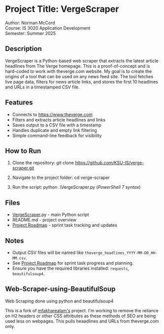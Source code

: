 # Project Title: VergeScraper

Author: Norman McCord  
Course: IS 3020 Application Development  
Semester: Summer 2025  

## Description

VergeScraper is a Python-based web scraper that extracts the latest article headlines from The Verge homepage. This is a proof-of-concept and is hard-coded to work with theverge.com website. My goal is to create the origins of a tool that can be used on any news feed site. The tool fetches live page data, filters for news article links, and stores the first 10 headlines and URLs in a timestamped CSV file.

## Features

- Connects to https://www.theverge.com
- Filters and extracts article headlines and links
- Saves output to a CSV file with a timestamp
- Handles duplicate and empty link filtering
- Simple command-line feedback for visibility

## How to Run

1. Clone the repository:
   git clone https://github.com/KSU-IS/verge-scraper.git

2. Navigate to the project folder:
   cd verge-scraper

3. Run the script:
   python .\VergeScraper.py (*PowerShell 7 syntax*)

## Files

- [VergeScraper](VergeScraper).py - main Python script
- README.md - project overview
- [Project Roadmap](projectroadmap.md) - sprint task tracking and updates

## Notes

- Output CSV files will be named like `theverge_headlines_YYYY-MM-DD_HH-MM.csv`.
- See [Project Roadmap](projectroadmap.md) for sprint task progress and planning.
- Ensure you have the required libraries installed: `requests`, `beautifulsoup4`.

## Web-Scraper-using-BeautifulSoup
Web Scraping done using python and beautifulsoup4

This is a fork of [mfakharealam's](https://github.com/mfakharealam/Web-Scraper-using-BeautifulSoup) project.  I'm working to remove the reliance on H2 headers or other CSS attributes as these methods of SEO are being used less on webpages.  This pulls heaadlines and URLs from theverge.com only.    
